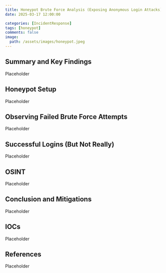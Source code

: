 ```yaml
---
title: Honeypot Brute Force Analysis (Exposing Anonymous Login Attacks)
date: 2025-03-17 12:00:00

categories: [IncidentResponse]
tags: [honeypot]
comments: false
image:
  path: /assets/images/honeypot.jpeg
---
```


## Summary and Key Findings
Placeholder

## Honeypot Setup
Placeholder

## Observing Failed Brute Force Attempts
Placeholder

## Successful Logins (But Not Really)
Placeholder

## OSINT
Placeholder

## Conclusion and Mitigations
Placeholder

## IOCs
Placeholder

## References
Placeholder

